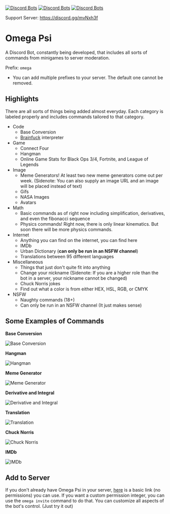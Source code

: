 [![Discord Bots](https://discordbots.org/api/widget/status/503804826187071501.svg)](https://discordbots.org/bot/503804826187071501)
[![Discord Bots](https://discordbots.org/api/widget/upvotes/503804826187071501.svg)](https://discordbots.org/bot/503804826187071501)
[![Discord Bots](https://discordbots.org/api/widget/owner/503804826187071501.svg)](https://discordbots.org/bot/503804826187071501)

Support Server: https://discord.gg/mvNxh3f

# Omega Psi
A Discord Bot, constantly being developed, that includes all sorts of commands from minigames to server moderation.

Prefix: `omega `
  * You can add multiple prefixes to your server. The default one cannot be removed.

## Highlights
There are all sorts of things being added almost everyday.
Each category is labeled properly and includes commands tailored to that category.
  * Code
    * Base Conversion
    * [Brainfuck](https://en.wikipedia.org/wiki/Brainfuck) interpreter
  * Game
    * Connect Four
    * Hangman
    * Online Game Stats for Black Ops 3/4, Fortnite, and League of Legends
  * Image
    * Meme Generators! At least two new meme generators come out per week. (Sidenote: You can also supply an image URL and an image will be placed instead of text)
    * Gifs
    * NASA Images
    * Avatars
  * Math
    * Basic commands as of right now including simplification, derivatives, and even the fibonacci sequence
    * Physics commands! Right now, there is only linear kinematics. But soon there will be more physics commands.
  * Internet
    * Anything you can find on the internet, you can find here
    * IMDb
    * Urban Dictionary (__can only be run in an NSFW channel__)
    * Translations between 95 different languages
  * Miscellaneous
    * Things that just don't quite fit into anything
    * Change your nickname (Sidenote: If you are a higher role than the bot in a server, your nickname cannot be changed)
    * Chuck Norris jokes
    * Find out what a color is from either HEX, HSL, RGB, or CMYK
  * NSFW
    * Naughty commands (18+)
    * Can only be run in an NSFW channel (It just makes sense)

## Some Examples of Commands

**Base Conversion**

![Base Conversion](omegaPsiCode.gif)

**Hangman**

![Hangman](omegaPsiHangman.gif)

**Meme Generator**

![Meme Generator](omegaPsiMemeGenerator.gif)

**Derivative and Integral**

![Derivative and Integral](omegaPsiDerivativeIntegral.gif)

**Translation**

![Translation](omegaPsiTranslate.gif)

**Chuck Norris**

![Chuck Norris](omegaPsiChuckNorris.gif)

**IMDb**

![IMDb](omegaPsiIMDB.gif)

## Add to Server
If you don't already have Omega Psi in your server, [here](https://discordapp.com/oauth2/authorize?scope=bot&client_id=503804826187071501&permissions=0) is a basic link (no permissions) you can use.
If you want a custom permission integer, you can use the `omega invite` command to do that. You can customize all aspects of the bot's control. (Just try it out)
